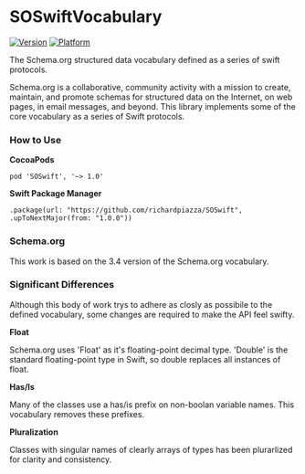 # SOSwiftVocabulary
[![Version](https://img.shields.io/cocoapods/v/SOSwiftVocabulary.svg?style=flat)](http://cocoadocs.org/docsets/SOSwiftVocabulary)
[![Platform](https://img.shields.io/cocoapods/p/SOSwiftVocabulary.svg?style=flat)](http://cocoadocs.org/docsets/SOSwiftVocabulary)

The Schema.org structured data vocabulary defined as a series of swift protocols.

Schema.org is a collaborative, community activity with a mission to create, maintain, and promote schemas for structured data on the Internet, on web pages, in email messages, and beyond. This library implements some of the core vocabulary as a series of Swift protocols.

### How to Use

__CocoaPods__

    pod 'SOSwift', '~> 1.0'
    
__Swift Package Manager__

    .package(url: "https://github.com/richardpiazza/SOSwift", .upToNextMajor(from: "1.0.0"))

### Schema.org

This work is based on the 3.4 version of the Schema.org vocabulary.

### Significant Differences

Although this body of work trys to adhere as closly as possibile to the defined vocabulary, some changes are required to make the API feel swifty.

__Float__

Schema.org uses 'Float' as it's floating-point decimal type. 'Double' is the standard floating-point type in Swift, so double replaces all instances of float.

__Has/Is__

Many of the classes use a has/is prefix on non-boolan variable names. This vocabulary removes these prefixes.

__Pluralization__

Classes with singular names of clearly arrays of types has been plurarlized for clarity and consistency.


